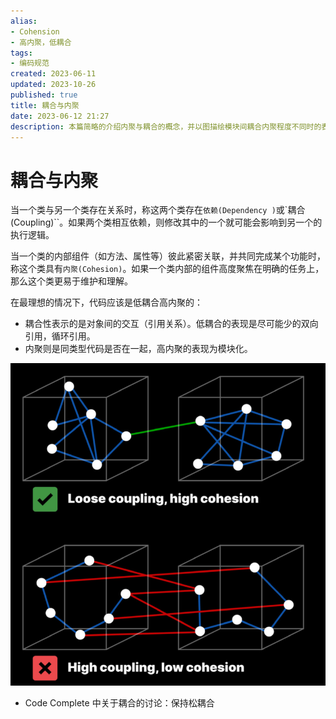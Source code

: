 ```yaml
---
alias:
- Cohension
- 高内聚，低耦合
tags:
- 编码规范 
created: 2023-06-11
updated: 2023-10-26
published: true
title: 耦合与内聚
date: 2023-06-12 21:27
description: 本篇简略的介绍内聚与耦合的概念，并以图描绘模块间耦合内聚程度不同时的表现。
---
```


# 耦合与内聚

当一个类与另一个类存在关系时，称这两个类存在`依赖(Dependency
)`或`耦合(Coupling)``。如果两个类相互依赖，则修改其中的一个就可能会影响到另一个的执行逻辑。

当一个类的内部组件（如方法、属性等）彼此紧密关联，并共同完成某个功能时，称这个类具有`内聚(Cohesion)`。如果一个类内部的组件高度聚焦在明确的任务上，那么这个类更易于维护和理解。

在最理想的情况下，代码应该是低耦合高内聚的：
- 耦合性表示的是对象间的交互（引用关系）。低耦合的表现是尽可能少的双向引用，循环引用。 
- 内聚则是同类型代码是否在一起，高内聚的表现为模块化。

![耦合和内聚](/coupling/image-20230611124256681.png)

- Code Complete 中关于耦合的讨论：保持松耦合